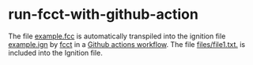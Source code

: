 # run-fcct-with-github-action

The file [example.fcc](example.fcc) is automatically transpiled into the ignition file [example.ign](https://eriksjolund.github.io/run-fcct-with-github-action/example.ign) by
[fcct](https://github.com/coreos/fcct) in a [Github actions workflow](.github/workflows/fcct.yml). The file [files/file1.txt.](files/file1.txt) is included into the Ignition file.
